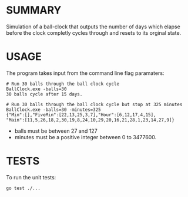 SUMMARY
=======

Simulation of a ball-clock that outputs the number of
days which elapse before the clock completly cycles through and resets to its orginal state.

USAGE
=================
The program takes input from the command line flag paramaters:

	# Run 30 balls through the ball clock cycle
	BallClock.exe -balls=30
	30 balls cycle after 15 days.
	
	# Run 30 balls through the ball clock cycle but stop at 325 minutes
	BallClock.exe -balls=30 -minutes=325
	{"Min":[],"FiveMin":[22,13,25,3,7],"Hour":[6,12,17,4,15],
	"Main":[11,5,26,18,2,30,19,8,24,10,29,20,16,21,28,1,23,14,27,9]}
	
- balls must be between 27 and 127
- minutes must be a positive integer between 0 to 3477600.

TESTS
=================
To run the unit tests:

	go test ./...
